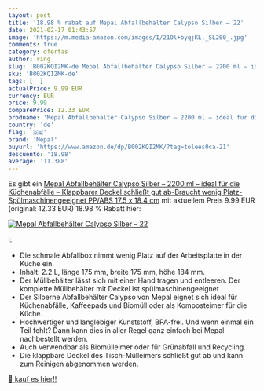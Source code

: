 ```yaml
---
layout: post
title: '18.98 % rabat auf Mepal Abfallbehälter Calypso Silber – 22'
date: 2021-02-17 01:43:57
image: 'https://m.media-amazon.com/images/I/21Ol+byqjKL._SL200_.jpg'
comments: true
category: ofertas
author: ring
slug: 'B002KQI2MK-de Mepal Abfallbehälter Calypso Silber – 2200 ml – ideal für...'
sku: 'B002KQI2MK-de'
tags: [  ]
actualPrice: 9.99 EUR
currency: EUR
price: 9.99
comparePrice: 12.33 EUR
prodname: 'Mepal Abfallbehälter Calypso Silber – 2200 ml – ideal für die Küchenabfälle – Klappbarer Deckel schließt gut ab-Braucht wenig Platz-Spülmaschinengeeignet  PP/ABS  17.5 x 18.4 cm'
country: 'de'
flag: '🇩🇪'
brand: 'Mepal'
buyurl: 'https://www.amazon.de/dp/B002KQI2MK/?tag=tolees0ca-21'
descuento: '18.98'
average: '11.388'
---
```


Es gibt ein [Mepal Abfallbehälter Calypso Silber – 2200 ml – ideal für die Küchenabfälle – Klappbarer Deckel schließt gut ab-Braucht wenig Platz-Spülmaschinengeeignet  PP/ABS  17.5 x 18.4 cm](https://www.amazon.de/dp/B002KQI2MK/?tag=tolees0ca-21) mit aktuellem Preis 9.99 EUR (original: 12.33 EUR) 18.98 % Rabatt hier:

[![Mepal Abfallbehälter Calypso Silber – 22](https://m.media-amazon.com/images/I/21Ol+byqjKL._SL200_.jpg)](https://www.amazon.de/dp/B002KQI2MK/?tag=tolees0ca-21)

ℹ️:

- Die schmale Abfallbox nimmt wenig Platz auf der Arbeitsplatte in der Küche ein.
- Inhalt: 2.2 L, länge 175 mm, breite 175 mm, höhe 184 mm.
- Der Müllbehälter lässt sich mit einer Hand tragen und entleeren. Der komplette Müllbehälter mit Deckel ist spülmaschinengeeignet
- Der Silberne Abfallbehälter Calypso von Mepal eignet sich ideal für Küchenabfälle, Kaffeepads und Biomüll oder als Komposteimer für die Küche.
- Hochwertiger und langlebiger Kunststoff, BPA-frei. Und wenn einmal ein Teil fehlt? Dann kann dies in aller Regel ganz einfach bei Mepal nachbestellt werden.
- Auch verwendbar als Biomülleimer oder für Grünabfall und Recycling.
- Die klappbare Deckel des Tisch-Mülleimers schließt gut ab und kann zum Reinigen abgenommen werden.

[🛒 kauf es hier!!](https://www.amazon.de/dp/B002KQI2MK/?tag=tolees0ca-21)
